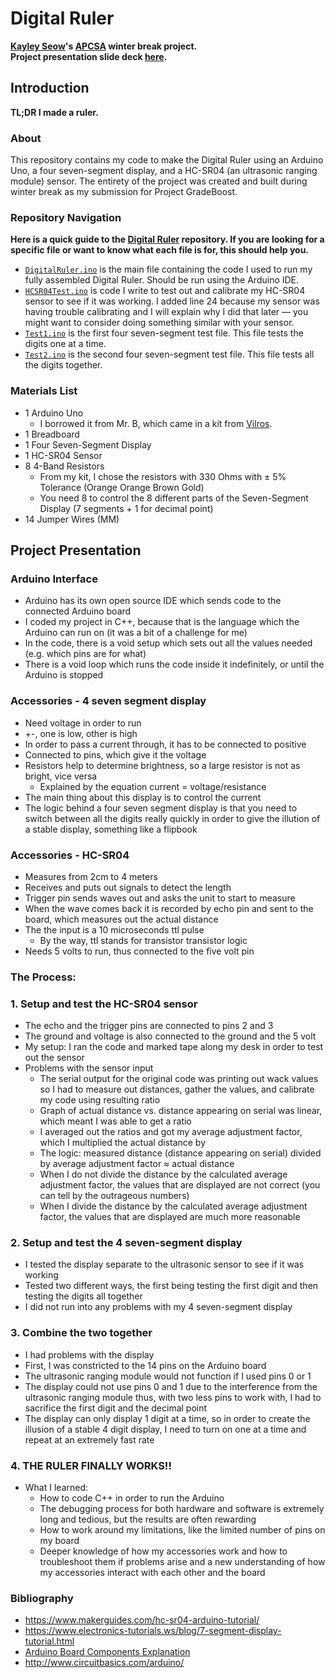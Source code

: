 # Digital Ruler
**[Kayley Seow](https://github.com/kayleyseow)'s [APCSA](https://github.com/kayleyseow/APCSA) winter break project.  
Project presentation slide deck [here](https://docs.google.com/presentation/d/1VwwwHEZ5v6SXcvky2djR5PzdAo9MC7fsc8c-qGKIjgI/edit?usp=sharing).**
## Introduction
**TL;DR I made a ruler.**  
### About
This repository contains my code to make the Digital Ruler using an Arduino Uno, a four seven-segment display, and a HC-SR04 (an ultrasonic ranging module) sensor. The entirety of the project was created and built during winter break as my submission for Project GradeBoost.
### Repository Navigation
**Here is a quick guide to the [Digital Ruler](https://github.com/kayleyseow/Digital-Ruler) repository. If you are looking for a specific file or want to know what each file is for, this should help you.**
- [```DigitalRuler.ino```](https://github.com/kayleyseow/Digital-Ruler/blob/master/DigitalRuler.ino) is the main file containing the code I used to run my fully assembled Digital Ruler. Should be run using the Arduino IDE.
- [```HCSR04Test.ino```](https://github.com/kayleyseow/Digital-Ruler/blob/master/Accessory%20Tests/HCSR04Test.ino) is code I write to test out and calibrate my HC-SR04 sensor to see if it was working. I added line 24 because my sensor was having trouble calibrating and I will explain why I did that later — you might want to consider doing something similar with your sensor.
- [```Test1.ino```](https://github.com/kayleyseow/Digital-Ruler/blob/master/Accessory%20Tests/Four%20Seven-Segment%20Display%20Tests/Test1.ino) is the first four seven-segment test file. This file tests the digits one at a time.
- [```Test2.ino```](https://github.com/kayleyseow/Digital-Ruler/blob/master/Accessory%20Tests/Four%20Seven-Segment%20Display%20Tests/Test2.ino) is the second four seven-segment test file. This file tests all the digits together.
### Materials List
- 1 Arduino Uno
  - I borrowed it from Mr. B, which came in a kit from [Vilros](vilros.com).  
- 1 Breadboard
- 1 Four Seven-Segment Display
- 1 HC-SR04 Sensor
- 8 4-Band Resistors
  - From my kit, I chose the resistors with 330 Ohms with ± 5% Tolerance (Orange Orange Brown Gold)
  - You need 8 to control the 8 different parts of the Seven-Segment Display (7 segments + 1 for decimal point)
- 14 Jumper Wires (MM)
## Project Presentation
### Arduino Interface
- Arduino has its own open source IDE which sends code to the connected Arduino board
- I coded my project in C++, because that is the language which the Arduino can run on (it was a bit of a challenge for me)
- In the code, there is a void setup which sets out all the values needed (e.g. which pins are for what)
- There is a void loop which runs the code inside it indefinitely, or until the Arduino is stopped
### Accessories - 4 seven segment display 
- Need voltage in order to run
- +-, one is low, other is high
- In order to pass a current through, it has to be connected to positive
- Connected to pins, which give it the voltage
- Resistors help to determine brightness, so a large resistor is not as bright, vice versa
  - Explained by the equation current = voltage/resistance
- The main thing about this display is to control the current
- The logic behind a four seven segment display is that you need to switch between all the digits really quickly in order to give the illution of a stable display, something like a flipbook
### Accessories - HC-SR04 
- Measures from 2cm to 4 meters
- Receives and puts out signals to detect the length
- Trigger pin sends waves out and asks the unit to start to measure 
- When the wave comes back it is recorded by echo pin and sent to the board, which measures out the actual distance
- The the input is a 10 microseconds ttl pulse
  - By the way, ttl stands for transistor transistor logic
- Needs 5 volts to run, thus connected to the five volt pin
### The Process: 
### 1. Setup and test the HC-SR04 sensor
- The echo and the trigger pins are connected to pins 2 and 3
- The ground and voltage is also connected to the ground and the 5 volt
- My setup: I ran the code and marked tape along my desk in order to test out the sensor
- Problems with the sensor input
  - The serial output for the original code was printing out wack values so I had to measure out distances, gather the values, and calibrate my code using resulting ratio
  - Graph of actual distance vs. distance appearing on serial was linear, which meant I was able to get a ratio
  - I averaged out the ratios and got my average adjustment factor, which I multiplied the actual distance by
  - The logic: measured distance (distance appearing on serial) divided by average adjustment factor ≈ actual distance 
  - When I do not divide the distance by the calculated average adjustment factor, the values that are displayed are not correct (you  can tell by the outrageous numbers)
  - When I divide the distance by the calculated average adjustment factor, the values that are displayed are much more reasonable 
### 2. Setup and test the 4 seven-segment display
- I tested the display separate to the ultrasonic sensor to see if it was working
- Tested two different ways, the first being testing the first digit and then testing the digits all together
- I did not run into any problems with my 4 seven-segment display
### 3. Combine the two together
- I had problems with the display
- First, I was constricted to the 14 pins on the Arduino board
- The ultrasonic ranging module would not function if I used pins 0 or 1
- The display could not use pins 0 and 1 due to the interference from the ultrasonic ranging module thus, with two less pins to work with, I had to sacrifice the first digit and the decimal point 
- The display can only display 1 digit at a time, so in order to create the illusion of a stable 4 digit display, I need to turn on one at a time and repeat at an extremely fast rate
### 4. THE RULER FINALLY WORKS!!
- What I learned:
  - How to code C++ in order to run the Arduino
  - The debugging process for both hardware and software is extremely long and tedious, but the results are often rewarding 
  - How to work around my limitations, like the limited number of pins on my board
  - Deeper knowledge of how my accessories work and how to troubleshoot them if problems arise and a new understanding of how my accessories interact with each other and the board
### Bibliography
- https://www.makerguides.com/hc-sr04-arduino-tutorial/
- https://www.electronics-tutorials.ws/blog/7-segment-display-tutorial.html
- [Arduino Board Components Explanation](https://www.youtube.com/watch?v=LfRWyZqU5Y4)
- http://www.circuitbasics.com/arduino/
